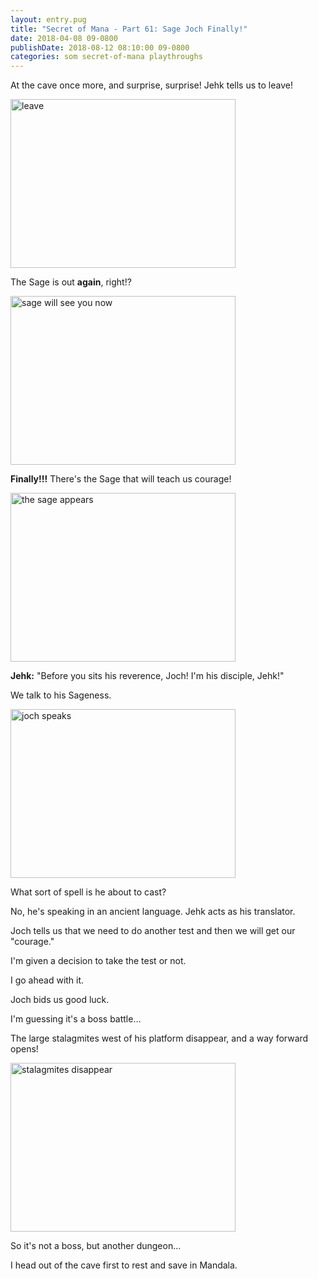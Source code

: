 ```yaml
---
layout: entry.pug
title: "Secret of Mana - Part 61: Sage Joch Finally!"
date: 2018-04-08 09-0800
publishDate: 2018-08-12 08:10:00 09-0800
categories: som secret-of-mana playthroughs
---
```


At the cave once more, and surprise, surprise! Jehk tells us to leave!

<img src="https://i.imgur.com/sMuEQkr.png" alt="leave" width="360" height="270" id="liveblog" />

The Sage is out **again**, right!?

<img src="https://i.imgur.com/oEEER72.png" alt="sage will see you now" width="360" height="270" id="liveblog" />

**Finally!!!** There's the Sage that will teach us courage!

<img src="https://i.imgur.com/JyRlOT3.png" alt="the sage appears" width="360" height="270" id="liveblog" />

**Jehk:** "Before you sits his reverence, Joch! I'm his disciple, Jehk!"

We talk to his Sageness.

<img src="https://i.imgur.com/eIiEoT9.png" alt="joch speaks" width="360" height="270" id="liveblog" />

What sort of spell is he about to cast?

No, he's speaking in an ancient language. Jehk acts as his translator.

Joch tells us that we need to do another test and then we will get our "courage."

I'm given a decision to take the test or not.

I go ahead with it.

Joch bids us good luck.

I'm guessing it's a boss battle...

The large stalagmites west of his platform disappear, and a way forward opens!

<img src="https://i.imgur.com/Mz9fZas.png" alt="stalagmites disappear" width="360" height="270" id="liveblog" />

So it's not a boss, but another dungeon...

I head out of the cave first to rest and save in Mandala.